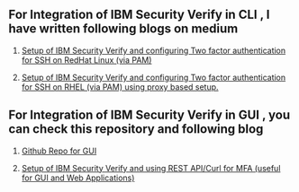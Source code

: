 ## For Integration of IBM Security Verify in CLI , I have written following blogs on medium

1) [Setup of IBM Security Verify and configuring Two factor authentication for SSH on RedHat Linux (via PAM)](https://medium.com/@vrushalc7/setup-of-ibm-security-verify-and-configuring-two-factor-authentication-for-ssh-on-redhat-linux-71f07dfd8278)

2) [Setup of IBM Security Verify and configuring Two factor authentication for SSH on RHEL (via PAM) using proxy based setup.](https://medium.com/@vrushalc7/setup-of-ibm-security-verify-and-configuring-two-factor-authentication-for-ssh-on-rhel-via-pam-908714db6e34)


## For Integration of IBM Security Verify in GUI , you can check this repository and following blog

1) [Github Repo for GUI](https://github.com/vrushch/gui_for_mfa/)

2) [Setup of IBM Security Verify and using REST API/Curl for MFA (useful for GUI and Web Applications)](https://medium.com/@vrushalc7/setup-of-ibm-security-verify-and-using-rest-api-curl-for-mfa-useful-for-gui-and-web-applications-62c7a8a5da37)

